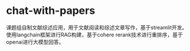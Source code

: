 # chat-with-papers
课题组自制文献综述应用，用于文献阅读和综述文章写作，基于streamlit开发。
使用langchain框架进行RAG构建，基于cohere rerank技术进行重排序，基于openai进行大模型回答。
